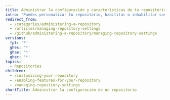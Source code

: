 ```yaml
---
title: Administrar la configuración y características de tu repositorio
intro: 'Puedes personalizar tu repositorio, habilitar o inhabilitar sus características opcionales y administrar la configuración de este.'
redirect_from:
  - /categories/administering-a-repository
  - /articles/managing-repository-settings
  - /github/administering-a-repository/managing-repository-settings
versions:
  fpt: '*'
  ghes: '*'
  ghae: '*'
  ghec: '*'
topics:
  - Repositories
children:
  - /customizing-your-repository
  - /enabling-features-for-your-repository
  - /managing-repository-settings
shortTitle: Administrar la configuración de un repositorio
---
```


